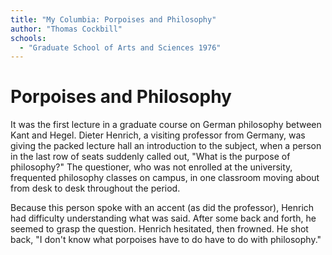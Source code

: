 ```yaml
---
title: "My Columbia: Porpoises and Philosophy"
author: "Thomas Cockbill"
schools:
  - "Graduate School of Arts and Sciences 1976"
---
```


# Porpoises and Philosophy

It was the first lecture in a graduate course on German philosophy between Kant and Hegel.  Dieter Henrich, a visiting professor from Germany, was giving the packed lecture hall an introduction to the subject, when a person in the last row of seats suddenly called out, "What is the purpose of philosophy?"  The questioner, who was not enrolled at the university, frequented philosophy classes on campus, in one classroom moving about from desk to desk throughout the period.

Because this person spoke with an accent (as did the professor), Henrich had difficulty understanding what was said.  After some back and forth, he seemed to grasp the question.  Henrich hesitated, then frowned.  He shot back, "I don't know what porpoises have to do have to do with philosophy."
